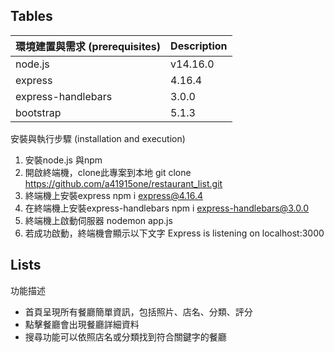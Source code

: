 

## Tables

| 環境建置與需求 (prerequisites) | Description |
| ------ | ----------- |
| node.js | v14.16.0 | 
| express | 4.16.4 |
| express-handlebars | 3.0.0 |
| bootstrap | 5.1.3 |


安裝與執行步驟 (installation and execution)

1. 安裝node.js 與npm
2. 開啟終端機，clone此專案到本地 git clone https://github.com/a41915one/restaurant_list.git
3. 終端機上安裝express npm i express@4.16.4 
4. 在終端機上安裝express-handlebars npm i express-handlebars@3.0.0 
5. 終端機上啟動伺服器 nodemon app.js
6. 若成功啟動，終端機會顯示以下文字 Express is listening on localhost:3000


## Lists

功能描述

+ 首頁呈現所有餐廳簡單資訊，包括照片、店名、分類、評分
+ 點擊餐廳會出現餐廳詳細資料
+ 搜尋功能可以依照店名或分類找到符合關鍵字的餐廳